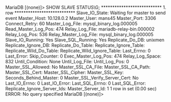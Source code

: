 MariaDB [(none)]> SHOW SLAVE STATUS\G;
*************************** 1. row ***************************
               Slave_IO_State: Waiting for master to send event
                  Master_Host: 10.128.0.2
                  Master_User: mans45
                  Master_Port: 3306
                Connect_Retry: 60
              Master_Log_File: mysql_binary_log.000005
          Read_Master_Log_Pos: 474
               Relay_Log_File: mariadb-relay-bin.000002
                Relay_Log_Pos: 536
        Relay_Master_Log_File: mysql_binary_log.000005
             Slave_IO_Running: Yes
            Slave_SQL_Running: Yes
              Replicate_Do_DB: unixmen
          Replicate_Ignore_DB: 
           Replicate_Do_Table: 
       Replicate_Ignore_Table: 
      Replicate_Wild_Do_Table: 
  Replicate_Wild_Ignore_Table: 
                   Last_Errno: 0
                   Last_Error: 
                 Skip_Counter: 0
          Exec_Master_Log_Pos: 474
              Relay_Log_Space: 832
              Until_Condition: None
               Until_Log_File: 
                Until_Log_Pos: 0
           Master_SSL_Allowed: No
           Master_SSL_CA_File: 
           Master_SSL_CA_Path: 
              Master_SSL_Cert: 
            Master_SSL_Cipher: 
               Master_SSL_Key: 
        Seconds_Behind_Master: 0
Master_SSL_Verify_Server_Cert: No
                Last_IO_Errno: 0
                Last_IO_Error: 
               Last_SQL_Errno: 0
               Last_SQL_Error: 
  Replicate_Ignore_Server_Ids: 
             Master_Server_Id: 1
1 row in set (0.00 sec)
ERROR: No query specified
MariaDB [(none)]> 
